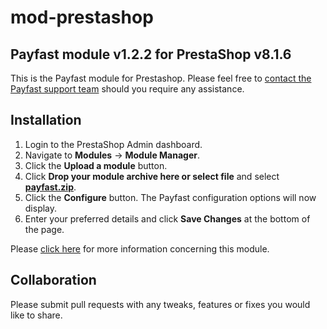 # mod-prestashop

## Payfast module v1.2.2 for PrestaShop v8.1.6

This is the Payfast module for Prestashop. Please feel free
to [contact the Payfast support team](https://payfast.io/contact/) should you require any assistance.

## Installation

1. Login to the PrestaShop Admin dashboard.
2. Navigate to **Modules** -> **Module Manager**.
3. Click the **Upload a module** button.
4. Click **Drop your module archive here or select file** and select 
   **[payfast.zip](https://github.com/Payfast/mod-prestashop/releases/download/v1.2.2/payfast.zip)**.
5. Click the **Configure** button. The Payfast configuration options will now display.
6. Enter your preferred details and click **Save Changes** at the bottom of the page.

Please [click here](https://payfast.io/integration/plugins/prestashop/) for more information concerning this
module.

## Collaboration

Please submit pull requests with any tweaks, features or fixes you would like to share.
